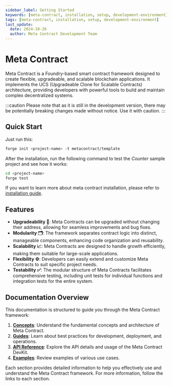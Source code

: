 ```yaml
---
sidebar_label: Getting Started
keywords: [meta-contract, installation, setup, development-environment]
tags: [meta-contract, installation, setup, development-environment]
last_update:
  date: 2024-10-26
  author: Meta Contract Development Team
---
```


# Meta Contract

Meta Contract is a Foundry-based smart contract framework designed to create flexible, upgradeable, and scalable blockchain applications. It implements the UCS (Upgradeable Clone for Scalable Contracts) architecture, providing developers with powerful tools to build and maintain complex decentralized systems.

:::caution
Please note that as it is still in the development version, there may be potentially breaking changes made without notice. Use it with caution.
:::

## Quick Start

Just run this:

```bash
forge init <project-name> -t metacontract/template
```

After the installation, run the following command to test the _Counter_ sample project and see how it works:

```bash
cd <project-name>
forge test
```

If you want to learn more about meta contract installation, please refer to [installation guide](./02-guides/01-setup/01-installation.md).

## Features

- **Upgradeability 🔄**: Meta Contracts can be upgraded without changing their address, allowing for seamless improvements and bug fixes.
- **Modularity 🗂️**: The framework separates contract logic into distinct, manageable components, enhancing code organization and reusability.
- **Scalability 📈**: Meta Contracts are designed to handle growth efficiently, making them suitable for large-scale applications.
- **Flexibility ⚙️**: Developers can easily extend and customize Meta Contracts to suit specific project needs.
- **Testability ✅**: The modular structure of Meta Contracts facilitates comprehensive testing, including unit tests for individual functions and integration tests for the entire system.

## Documentation Overview

This documentation is structured to guide you through the Meta Contract framework:

1. **[Concepts](./01-concepts/index.md)**: Understand the fundamental concepts and architecture of Meta Contract.
2. **[Guides](./02-guides/index.md)**: Learn about best practices for development, deployment, and operations.
3. **[API Reference](./03-api/index.md)**: Explore the API details and usage of the Meta Contract DevKit.
4. **[Examples](./04-examples/index.md)**: Review examples of various use cases.

Each section provides detailed information to help you effectively use and understand the Meta Contract framework. For more information, follow the links to each section.
